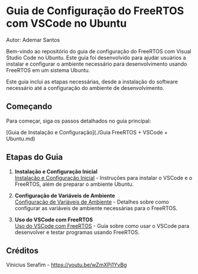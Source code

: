 # Guia de Configuração do FreeRTOS com VSCode no Ubuntu
Autor: Ademar Santos

Bem-vindo ao repositório do guia de configuração do FreeRTOS com Visual Studio Code no Ubuntu. Este guia foi desenvolvido para ajudar usuários a instalar e configurar o ambiente necessário para desenvolvimento usando FreeRTOS em um sistema Ubuntu.

Este guia inclui as etapas necessárias, desde a instalação do software necessário até a configuração do ambiente de desenvolvimento.

## Começando

Para começar, siga os passos detalhados no guia principal:

[Guia de Instalação e Configuração](./Guia FreeRTOS + VSCode + Ubuntu.md)

## Etapas do Guia

1. **Instalação e Configuração Inicial**  
   [Instalação e Configuração Inicial](./Instalacao_e_Configuracao_Inicial.md) - Instruções para instalar o VSCode e o FreeRTOS, além de preparar o ambiente Ubuntu.

2. **Configuração de Variáveis de Ambiente**  
   [Configuração de Variáveis de Ambiente](./Configuracao_de_Variaveis_de_Ambiente.md) - Detalhes sobre como configurar as variáveis de ambiente necessárias para o FreeRTOS.

3. **Uso do VSCode com FreeRTOS**  
   [Uso do VSCode com FreeRTOS](./Uso_do_VSCode_com_FreeRTOS.md) - Guia sobre como usar o VSCode para desenvolver e testar programas usando FreeRTOS.

## Créditos
Vínicius Serafim - https://youtu.be/wZmXPj1YvBg
